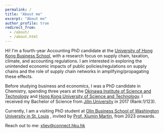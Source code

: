 ```yaml
---
permalink: /
title: "About me"
excerpt: "About me"
author_profile: true
redirect_from: 
  - /about/
  - /about.html
---
```


Hi! I'm a fourth-year Accounting PhD candidate at the [University of Hong Kong Business School](https://www.hkubs.hku.hk/glocal/), with a research focus on supply chain, taxation, climate, and accounting regulations. I am interested in exploring the unintended economic impacts of public policies/regulations on supply chains and the role of supply chain networks in amplifying/propagating these effects.

Before studying business and economics, I was a PhD candidate in Chemistry, spending three years at the [Okinawa Institute of Science and Technology](https://www.oist.jp/) and [Hong Kong University of Science and Technology](https://hkust.edu.hk/). I received my Bachelor of Science from [Jilin University](https://global.jlu.edu.cn/) in 2017 (Rank:1/123).


Currently, I am a visiting PhD student at [Olin Business School of Washington University in St. Louis](https://olin.wustl.edu/) , invited by [Prof. Xiumin Martin](https://www.xiuminmartinwustl.com/), from 2023 onwards.

Reach out to me: xliev@connect.hku.hk